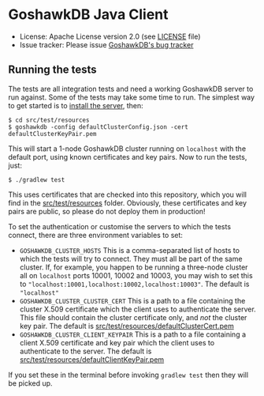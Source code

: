 # GoshawkDB Java Client

* License: Apache License version 2.0 (see [LICENSE](LICENSE) file)
* Issue tracker: Please issue [GoshawkDB's bug tracker](https://bugs.goshawkdb.io/)

## Running the tests

The tests are all integration tests and need a working GoshawkDB
server to run against. Some of the tests may take some time to
run. The simplest way to get started is to
[install the server](https://goshawkdb.io/starting.html), then:


    $ cd src/test/resources
    $ goshawkdb -config defaultClusterConfig.json -cert defaultClusterKeyPair.pem


This will start a 1-node GoshawkDB cluster running on `localhost` with
the default port, using known certificates and key pairs. Now to run
the tests, just:


    $ ./gradlew test


This uses certificates that are checked into this repository, which
you will find in the [src/test/resources](src/test/resources)
folder. Obviously, these certificates and key pairs are public, so
please do not deploy them in production!

To set the authentication or customise the servers to which the tests
connect, there are three environment variables to set:

* `GOSHAWKDB_CLUSTER_HOSTS` This is a comma-separated list of hosts to
  which the tests will try to connect. They must all be part of the
  same cluster. If, for example, you happen to be running a three-node
  cluster all on `localhost` ports 10001, 10002 and 10003, you may
  wish to set this to
  `"localhost:10001,localhost:10002,localhost:10003"`. The default is
  `"localhost"`
* `GOSHAWKDB_CLUSTER_CLUSTER_CERT` This is a path to a file containing
  the cluster X.509 certificate which the client uses to authenticate
  the server. This file should contain the cluster certificate only,
  and *not* the cluster key pair. The default is
  [src/test/resources/defaultClusterCert.pem](src/test/resources/defaultClusterCert.pem)
* `GOSHAWKDB_CLUSTER_CLIENT_KEYPAIR` This is a path to a file
  containing a client X.509 certificate and key pair which the client
  uses to authenticate to the server. The default is
  [src/test/resources/defaultClientKeyPair.pem](src/test/resources/defaultClientKeyPair.pem)

If you set these in the terminal before invoking `gradlew test` then
they will be picked up.
